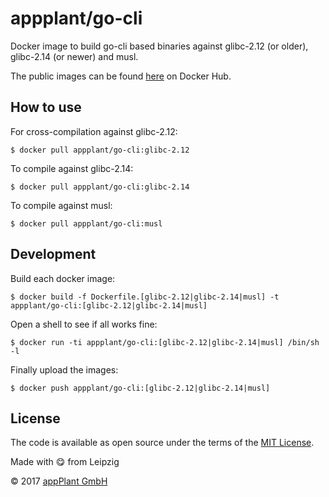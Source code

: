 # appplant/go-cli
Docker image to build go-cli based binaries against glibc-2.12 (or older), glibc-2.14 (or newer) and musl.

The public images can be found [here][repo] on Docker Hub.


## How to use
For cross-compilation against glibc-2.12:

    $ docker pull appplant/go-cli:glibc-2.12

To compile against glibc-2.14:

    $ docker pull appplant/go-cli:glibc-2.14

To compile against musl:

    $ docker pull appplant/go-cli:musl


## Development
Build each docker image:

    $ docker build -f Dockerfile.[glibc-2.12|glibc-2.14|musl] -t appplant/go-cli:[glibc-2.12|glibc-2.14|musl]

Open a shell to see if all works fine:

    $ docker run -ti appplant/go-cli:[glibc-2.12|glibc-2.14|musl] /bin/sh -l


Finally upload the images:

    $ docker push appplant/go-cli:[glibc-2.12|glibc-2.14|musl] 


## License

The code is available as open source under the terms of the [MIT License][license].

Made with :yum: from Leipzig

© 2017 [appPlant GmbH][appplant]

[repo]: https://hub.docker.com/r/appplant/go-cli/
[license]: https://opensource.org/licenses/MIT
[appplant]: www.appplant.de

